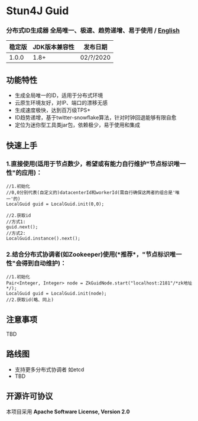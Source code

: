 # Stun4J Guid

### 分布式ID生成器 全局唯一、极速、趋势递增、易于使用  / [English](README.md) 


| 稳定版 | JDK版本兼容性 | 发布日期 |
| ------------- | ------------- | ------------|
| 1.0.0  | 1.8+ | 02/?/2020 |


## 功能特性
* 生成全局唯一的ID，适用于分布式环境
* 云原生环境友好，对IP、端口的漂移无感
* 生成速度极快，达到百万级TPS+
* ID趋势递增，基于twitter-snowflake算法，针对时钟回退能够有限自愈
* 定位为迷你型工具类jar包，依赖极少，易于使用和集成

## 快速上手
### 1.直接使用(适用于节点数少，希望或有能力自行维护\"节点标识唯一性\"的应用)：

```
//1.初始化
//0,0分别代表(自定义的)datacenterId和workerId(需自行确保这两者的组合是'唯一'的)
LocalGuid guid = LocalGuid.init(0,0);

//2.获取id
//方式1:
guid.next();
//方式2:
LocalGuid.instance().next();

```

### 2.结合分布式协调者(如Zookeeper)使用(\*推荐\*，\"节点标识唯一性\"会得到自动维护)：

```
//1.初始化
Pair<Integer, Integer> node = ZkGuidNode.start("localhost:2181"/*zk地址*/);
LocalGuid guid = LocalGuid.init(node);
//2.获取id(略、同上)
```

## 注意事项
TBD

## 路线图
* 支持更多分布式协调者 如etcd
* TBD

## 开源许可协议

本项目采用 **Apache Software License, Version 2.0**